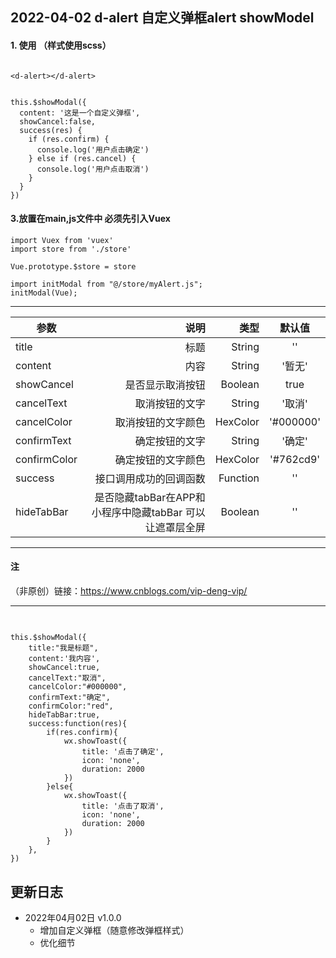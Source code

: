 ## 2022-04-02 d-alert 自定义弹框alert showModel


#### 1. 使用 （样式使用scss）
````

<d-alert></d-alert>


this.$showModal({
  content: '这是一个自定义弹框',
  showCancel:false,
  success(res) {
    if (res.confirm) {
      console.log('用户点击确定')
    } else if (res.cancel) {
      console.log('用户点击取消')
    }
  }
})

````

#### 3.放置在main,js文件中 必须先引入Vuex 
````
import Vuex from 'vuex'
import store from './store'

Vue.prototype.$store = store

import initModal from "@/store/myAlert.js";
initModal(Vue);
````

----
| 参数       | 说明   |类型    |  默认值 |
| --------   | -----:  |-----:  | :----:  |
| title    | 标题 |String  |   ''    |
| content     | 内容 | String |   '暂无' |
| showCancel     | 是否显示取消按钮 | Boolean |   true |
| cancelText    | 取消按钮的文字 | String  |  '取消'     |
| cancelColor    | 取消按钮的文字颜色 | HexColor  |  '#000000'     |
| confirmText    | 确定按钮的文字 | String  |  '确定'     |
| confirmColor    | 确定按钮的文字颜色 | HexColor  |  '#762cd9'     |
| success    | 接口调用成功的回调函数 | Function  |  ''     |
| hideTabBar    | 是否隐藏tabBar在APP和小程序中隐藏tabBar 可以让遮罩层全屏 | Boolean  |  ''     |




------


#### 注
（非原创）链接：https://www.cnblogs.com/vip-deng-vip/

------
##
````

this.$showModal({
    title:"我是标题",
    content:'我内容',
    showCancel:true,
    cancelText:"取消",
    cancelColor:"#000000",
    confirmText:"确定",
    confirmColor:"red",
    hideTabBar:true,
    success:function(res){
        if(res.confirm){
            wx.showToast({
                title: '点击了确定',
                icon: 'none',
                duration: 2000
            })
        }else{
            wx.showToast({
                title: '点击了取消',
                icon: 'none',
                duration: 2000
            })
        }
    },
})

````

## 更新日志

* 2022年04月02日 v1.0.0
    *  增加自定义弹框（随意修改弹框样式）
	*  优化细节

